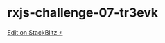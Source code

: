 # rxjs-challenge-07-tr3evk

[Edit on StackBlitz ⚡️](https://stackblitz.com/edit/rxjs-challenge-07-tr3evk)